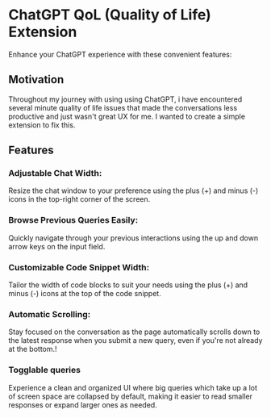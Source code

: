 # ChatGPT QoL (Quality of Life) Extension

Enhance your ChatGPT experience with these convenient features:

## Motivation

Throughout my journey with using using ChatGPT, i have encountered several minute quality of life issues that made the conversations less productive and just wasn't great UX for me. I wanted to create a simple extension to fix this.

## Features

### Adjustable Chat Width:

Resize the chat window to your preference using the plus (+) and minus (-) icons in the top-right corner of the screen.

### Browse Previous Queries Easily:

Quickly navigate through your previous interactions using the up and down arrow keys on the input field.

### Customizable Code Snippet Width:

Tailor the width of code blocks to suit your needs using the plus (+) and minus (-) icons at the top of the code snippet.

### Automatic Scrolling:

Stay focused on the conversation as the page automatically scrolls down to the latest response when you submit a new query, even if you're not already at the bottom.!

### Togglable queries

Experience a clean and organized UI where big queries which take up a lot of screen space are collapsed by default, making it easier to read smaller responses or expand larger ones as needed.
